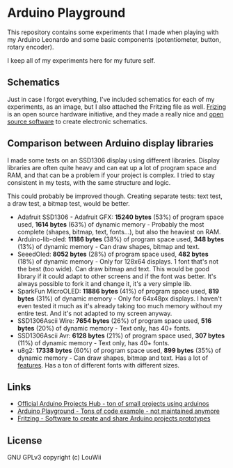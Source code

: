# Arduino Playground

This repository contains some experiments that I made when playing with my Arduino Leonardo and some basic components (potentiometer, button, rotary encoder).

I keep all of my experiments here for my future self.

## Schematics

Just in case I forgot everything, I've included schematics for each of my experiments, as an image, but I also attached the Fritzing file as well. [Frizing](http://www.fritzing.org/) is an open source hardware initiative, and they made a really nice and [open source software](https://github.com/fritzing/fritzing-app) to create electronic schematics.

## Comparison between Arduino display libraries

I made some tests on an SSD1306 display using different libraries. Display libraries are often quite heavy and can eat up a lot of program space and RAM, and that can be a problem if your project is complex. I tried to stay consistent in my tests, with the same structure and logic.

This could probably be improved though. Creating separate tests: text test, a draw test, a bitmap test, would be better.

* Adafruit SSD1306 - Adafruit GFX: **15240 bytes** (53%) of program space used, **1614 bytes** (63%) of dynamic memory - Probably the most complete (shapes, bitmap, text, fonts...), but also the heaviest on RAM.
* Arduino-lib-oled: **11186 bytes** (38%) of program space used, **348 bytes** (13%) of dynamic memory - Can draw shapes, bitmap and text.
* SeeedOled: **8052 bytes** (28%) of program space used, **482 bytes** (18%) of dynamic memory - Only for 128x64 displays. 1 font that's not the best (too wide). Can draw bitmap and text. This would be good library if it could adapt to other screens and if the font was better. It's always possible to fork it and change it, it's a very simple lib.
* SparkFun MicroOLED: **11886 bytes** (41%) of program space used, **819 bytes** (31%) of dynamic memory - Only for 64x48px displays. I haven't even tested it much as it's already taking too much memory without my entire test. And it's not adapted to my screen anyway.
* SSD1306Ascii Wire: **7654 bytes** (26%) of program space used, **516 bytes** (20%) of dynamic memory - Text only, has 40+ fonts.
* SSD1306Ascii Avr: **6128 bytes** (21%) of program space used, **307 bytes** (11%) of dynamic memory - Text only, has 40+ fonts.
* u8g2: **17338 bytes** (60%) of program space used, **899 bytes** (35%) of dynamic memory - Can draw shapes, bitmap and text. Has a lot of [features](https://github.com/olikraus/u8g2/wiki/u8g2reference). Has a ton of different fonts with different sizes.

## Links

* [Official Arduino Projects Hub - ton of small projects using arduinos](https://create.arduino.cc/projecthub)
* [Arduino Playground - Tons of code example - not maintained anymore](https://playground.arduino.cc)
* [Fritzing - Software to create and share Arduino projects prototypes](http://fritzing.org)

## License

GNU GPLv3 copyright (c) LouWii